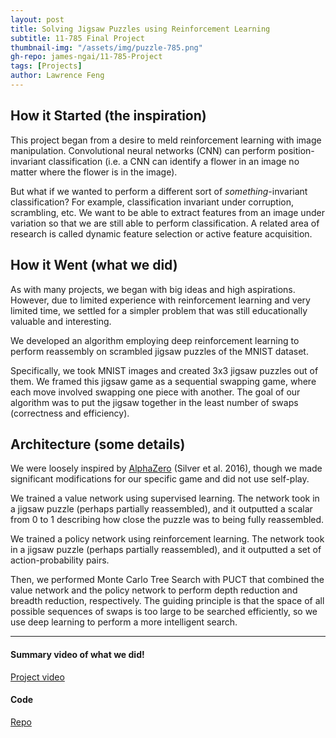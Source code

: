```yaml
---
layout: post
title: Solving Jigsaw Puzzles using Reinforcement Learning
subtitle: 11-785 Final Project
thumbnail-img: "/assets/img/puzzle-785.png"
gh-repo: james-ngai/11-785-Project
tags: [Projects]
author: Lawrence Feng
---
```


## How it Started (the inspiration)

This project began from a desire to meld reinforcement learning with image manipulation. Convolutional neural networks (CNN) can perform position-invariant classification (i.e. a CNN can identify a flower in an image no matter where the flower is in the image).

But what if we wanted to perform a different sort of *something*-invariant classification? For example, classification invariant under corruption, scrambling, etc. We want to be able to extract features from an image under variation so that we are still able to perform classification. A related area of research is called dynamic feature selection or active feature acquisition. 

## How it Went (what we did)

As with many projects, we began with big ideas and high aspirations. However, due to limited experience with reinforcement learning and very limited time, we settled for a simpler problem that was still educationally valuable and interesting.

We developed an algorithm employing deep reinforcement learning to perform reassembly on scrambled jigsaw puzzles of the MNIST dataset. 

Specifically, we took MNIST images and created 3x3 jigsaw puzzles out of them. We framed this jigsaw game as a sequential swapping game, where each move involved swapping one piece with another. The goal of our algorithm was to put the jigsaw together in the least number of swaps (correctness and efficiency).

## Architecture (some details)

We were loosely inspired by [AlphaZero](https://rdcu.be/dEhq4) (Silver et al. 2016), though we made significant modifications for our specific game and did not use self-play.

We trained a value network using supervised learning. The network took in a jigsaw puzzle (perhaps partially reassembled), and it outputted a scalar from 0 to 1 describing how close the puzzle was to being fully reassembled.

We trained a policy network using reinforcement learning. The network took in a jigsaw puzzle (perhaps partially reassembled),  and it outputted a set of action-probability pairs.

Then, we performed Monte Carlo Tree Search with PUCT that combined the value network and the policy network to perform depth reduction and breadth reduction, respectively. The guiding principle is that the space of all possible sequences of swaps is too large to be searched efficiently, so we use deep learning to perform a more intelligent search.

---
#### Summary video of what we did!

[Project video](https://www.youtube.com/watch?v=DpJcMY3AIuo&ab_channel=LawrenceFeng)

#### Code

[Repo](https://github.com/james-ngai/11-785-Project)
